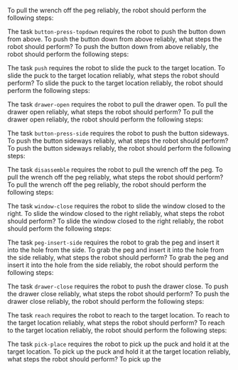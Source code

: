 
To pull the wrench off the peg reliably, the robot should perform the following steps:




The task `button-press-topdown` requires the robot to push the button down from above.
To push the button down from above reliably, what steps the robot should perform?
To push the button down from above reliably, the robot should perform the following steps:




The task `push` requires the robot to slide the puck to the target location.
To slide the puck to the target location reliably, what steps the robot should perform?
To slide the puck to the target location reliably, the robot should perform the following steps:




The task `drawer-open` requires the robot to pull the drawer open.
To pull the drawer open reliably, what steps the robot should perform?
To pull the drawer open reliably, the robot should perform the following steps:




The task `button-press-side` requires the robot to push the button sideways.
To push the button sideways reliably, what steps the robot should perform?
To push the button sideways reliably, the robot should perform the following steps:




The task `disassemble` requires the robot to pull the wrench off the peg.
To pull the wrench off the peg reliably, what steps the robot should perform?
To pull the wrench off the peg reliably, the robot should perform the following steps:




The task `window-close` requires the robot to slide the window closed to the right.
To slide the window closed to the right reliably, what steps the robot should perform?
To slide the window closed to the right reliably, the robot should perform the following steps:




The task `peg-insert-side` requires the robot to grab the peg and insert it into the hole from the side.
To grab the peg and insert it into the hole from the side reliably, what steps the robot should perform?
To grab the peg and insert it into the hole from the side reliably, the robot should perform the following steps:




The task `drawer-close` requires the robot to push the drawer close.
To push the drawer close reliably, what steps the robot should perform?
To push the drawer close reliably, the robot should perform the following steps:




The task `reach` requires the robot to reach to the target location.
To reach to the target location reliably, what steps the robot should perform?
To reach to the target location reliably, the robot should perform the following steps:




The task `pick-place` requires the robot to pick up the puck and hold it at the target location.
To pick up the puck and hold it at the target location reliably, what steps the robot should perform?
To pick up the
